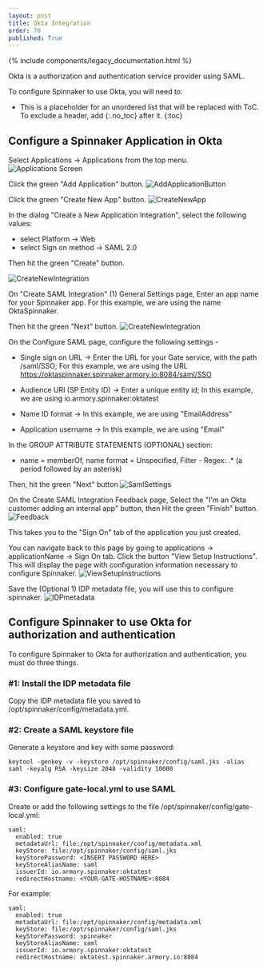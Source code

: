 ```yaml
---
layout: post
title: Okta Integration
order: 70
published: True
---
```


{% include components/legacy_documentation.html %}

Okta is a authorization and authentication service provider using SAML.

To configure Spinnaker to use Okta, you will need to:

* This is a placeholder for an unordered list that will be replaced with ToC. To exclude a header, add {:.no_toc} after it.
{:toc}


## Configure a Spinnaker Application in Okta

Select Applications -> Applications from the top menu.
![Applications Screen](/assets/images/okta-applications.png)

Click the green "Add Application" button.
![AddApplicationButton](/assets/images/okta-addapplication.png)

Click the green "Create New App" button.
![CreateNewApp](/assets/images/okta-createnewapp.png)

In the dialog "Create a New Application Integration", select the following values:

* select Platform -> Web
* select Sign on method -> SAML 2.0

Then hit the green "Create" button.

![CreateNewIntegration](/assets/images/okta-createnewintegration.png)


On "Create SAML Integration" (1) General Settings  page,
Enter an app name for your Spinnaker app. For this example, we are using the name OktaSpinnaker.

Then hit the green "Next" button.
![CreateNewIntegration](/assets/images/okta-appname.png)

On the Configure SAML page, configure the following settings -

* Single sign on URL -> Enter the URL for your Gate service, with the path /saml/SSO;
  For this example, we are using the URL https://oktaspinnaker.spinnaker.armory.io:8084/saml/SSO

* Audience URI (SP Entity ID) -> Enter a unique entity id; In this example, we are using io.armory.spinnaker:oktatest

* Name ID format -> In this example, we are using "EmailAddress"

* Application username -> In this example, we are using "Email"


In the GROUP ATTRIBUTE STATEMENTS (OPTIONAL) section:

* name = memberOf, name format = Unspecified, Filter - Regex: .* (a period followed by an asterisk)

Then, hit the green "Next" button
![SamlSettings](/assets/images/okta-samlsettings.png)

On the Create SAML Integration Feedback page,
Select the "I'm an Okta customer adding an internal app" button,
then Hit the green "Finish" button.
![Feedback](/assets/images/okta-feedback.png)


This takes you to the "Sign On" tab of the application you just created.

You can navigate back to this page by going to applications -> applicationName -> Sign On tab.
Click the button "View Setup Instructions".  This will display the page with configuration information
necessary to configure Spinnaker.
![ViewSetupInstructions](/assets/images/okta-viewsetupinstructions.png)

Save the (Optional 1) IDP metadata file, you will use this to configure spinnaker.
![IDPmetadata](/assets/images/okta-idpmetadata.png)

## Configure Spinnaker to use Okta for authorization and authentication

To configure Spinnaker to Okta for authorization and authentication, you must do
three things.

### #1: Install the IDP metadata file

Copy the IDP metadata file you saved to /opt/spinnaker/config/metadata.yml.

### #2: Create a SAML keystore file

Generate a keystore and key with some password:

    keytool -genkey -v -keystore /opt/spinnaker/config/saml.jks -alias saml -keyalg RSA -keysize 2048 -validity 10000

### #3: Configure gate-local.yml to use SAML

Create or add the following settings to the file /opt/spinnaker/config/gate-local.yml:

    saml:
      enabled: true
      metadataUrl: file:/opt/spinnaker/config/metadata.xml
      keyStore: file:/opt/spinnaker/config/saml.jks
      keyStorePassword: <INSERT PASSWORD HERE>
      keyStoreAliasName: saml
      issuerId: io.armory.spinnaker:oktatest
      redirectHostname: <YOUR-GATE-HOSTNAME>:8084


For example:

    saml:
      enabled: true
      metadataUrl: file:/opt/spinnaker/config/metadata.xml
      keyStore: file:/opt/spinnaker/config/saml.jks
      keyStorePassword: spinnaker
      keyStoreAliasName: saml
      issuerId: io.armory.spinnaker:oktatest
      redirectHostname: oktatest.spinnaker.armory.io:8084
